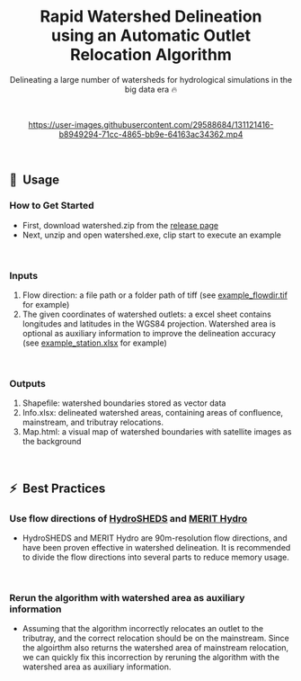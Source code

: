 <div align="center">

# Rapid Watershed Delineation<br>using an Automatic Outlet Relocation Algorithm

Delineating a large number of watersheds for hydrological simulations in the big data era 🔥<br>

</div>
<br>

<div align="center">

https://user-images.githubusercontent.com/29588684/131121416-b8949294-71cc-4865-bb9e-64163ac34362.mp4

</div>
<br>


## 🚀&nbsp;&nbsp;Usage


### How to Get Started
- First, download watershed.zip from the [release page](https://github.com/xiejx5/watershed_delineation/releases)
- Next, unzip and open watershed.exe, clip start to execute an example
<br>

### Inputs
1. Flow direction: a file path or a folder path of tiff (see [example_flowdir.tif](example_flowdir.tif) for example)
2. The given coordinates of watershed outlets: a excel sheet contains longitudes and latitudes in the WGS84 projection. Watershed area is optional as auxiliary information to improve the delineation accuracy (see [example_station.xlsx](example_station.xlsx) for example)
<br>

### Outputs
1. Shapefile: watershed boundaries stored as vector data
2. Info.xlsx: delineated watershed areas, containing areas of confluence, mainstream, and tributray relocations.
3. Map.html: a visual map of watershed boundaries with satellite images as the background
<br>

## ⚡&nbsp;&nbsp;Best Practices

### Use flow directions of [HydroSHEDS](https://www.hydrosheds.org/) and [MERIT Hydro](http://hydro.iis.u-tokyo.ac.jp/~yamadai/MERIT_Hydro/)
- HydroSHEDS and MERIT Hydro are 90m-resolution flow directions, and have been proven effective in watershed delineation. It is recommended to divide the flow directions into several parts to reduce memory usage.
<br>

### Rerun the algorithm with watershed area as auxiliary information
- Assuming that the algorithm incorrectly relocates an outlet to the tributray, and the correct relocation should be on the mainstream. Since the algoirthm also returns the watershed area of mainstream relocation, we can quickly fix this incorrection by reruning the algorithm with the watershed area as auxiliary information.

